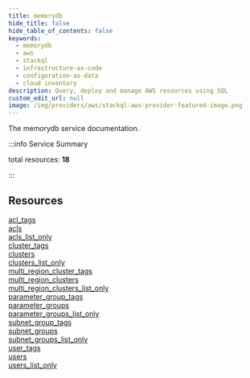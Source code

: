 ```yaml
---
title: memorydb
hide_title: false
hide_table_of_contents: false
keywords:
  - memorydb
  - aws
  - stackql
  - infrastructure-as-code
  - configuration-as-data
  - cloud inventory
description: Query, deploy and manage AWS resources using SQL
custom_edit_url: null
image: /img/providers/aws/stackql-aws-provider-featured-image.png
---
```


The memorydb service documentation.

:::info Service Summary

<div class="row">
<div class="providerDocColumn">
<span>total resources:&nbsp;<b>18</b></span><br />
</div>
</div>

:::

## Resources
<div class="row">
<div class="providerDocColumn">
<a href="/providers/aws/memorydb/acl_tags/">acl_tags</a><br />
<a href="/providers/aws/memorydb/acls/">acls</a><br />
<a href="/providers/aws/memorydb/acls_list_only/">acls_list_only</a><br />
<a href="/providers/aws/memorydb/cluster_tags/">cluster_tags</a><br />
<a href="/providers/aws/memorydb/clusters/">clusters</a><br />
<a href="/providers/aws/memorydb/clusters_list_only/">clusters_list_only</a><br />
<a href="/providers/aws/memorydb/multi_region_cluster_tags/">multi_region_cluster_tags</a><br />
<a href="/providers/aws/memorydb/multi_region_clusters/">multi_region_clusters</a><br />
<a href="/providers/aws/memorydb/multi_region_clusters_list_only/">multi_region_clusters_list_only</a>
</div>
<div class="providerDocColumn">
<a href="/providers/aws/memorydb/parameter_group_tags/">parameter_group_tags</a><br />
<a href="/providers/aws/memorydb/parameter_groups/">parameter_groups</a><br />
<a href="/providers/aws/memorydb/parameter_groups_list_only/">parameter_groups_list_only</a><br />
<a href="/providers/aws/memorydb/subnet_group_tags/">subnet_group_tags</a><br />
<a href="/providers/aws/memorydb/subnet_groups/">subnet_groups</a><br />
<a href="/providers/aws/memorydb/subnet_groups_list_only/">subnet_groups_list_only</a><br />
<a href="/providers/aws/memorydb/user_tags/">user_tags</a><br />
<a href="/providers/aws/memorydb/users/">users</a><br />
<a href="/providers/aws/memorydb/users_list_only/">users_list_only</a>
</div>
</div>
